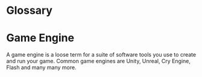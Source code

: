 Glossary
========

# Game Engine

A game engine is a loose term for a suite of software tools you use to create and run your game. Common game engines are Unity, Unreal, Cry Engine, Flash and many many more.
